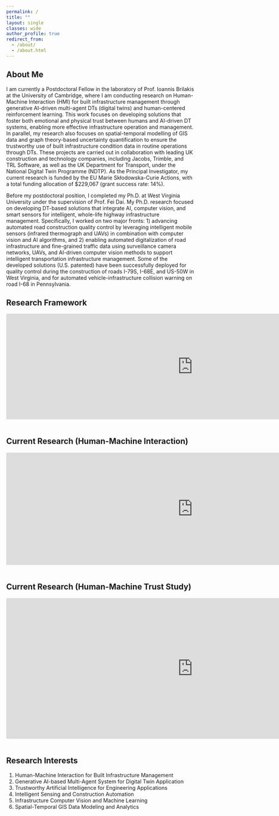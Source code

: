 ```yaml
---
permalink: /
title: ""
layout: single
classes: wide
author_profile: true
redirect_from: 
  - /about/
  - /about.html
---
```

## About Me
I am currently a Postdoctoral Fellow in the laboratory of Prof. Ioannis Brilakis at the University of Cambridge, where I am conducting research on Human-Machine Interaction (HMI) for built infrastructure management through generative AI-driven multi-agent DTs (digital twins) and human-centered reinforcement learning. This work focuses on developing solutions that foster both emotional and physical trust between humans and AI-driven DT systems, enabling more effective infrastructure operation and management. In parallel, my research also focuses on spatial-temporal modelling of GIS data and graph theory-based uncertainty quantification to ensure the trustworthy use of built infrastructure condition data in routine operations through DTs. These projects are carried out in collaboration with leading UK construction and technology companies, including Jacobs, Trimble, and TRL Software, as well as the UK Department for Transport, under the National Digital Twin Programme (NDTP). As the Principal Investigator, my current research is funded by the EU Marie Skłodowska-Curie Actions, with a total funding allocation of $229,067 (grant success rate: 14%).

Before my postdoctoral position, I completed my Ph.D. at West Virginia University under the supervision of Prof. Fei Dai. My Ph.D. research focused on developing DT-based solutions that integrate AI, computer vision, and smart sensors for intelligent, whole-life highway infrastructure management. Specifically, I worked on two major fronts: 1) advancing automated road construction quality control by leveraging intelligent mobile sensors (infrared thermograph and UAVs) in combination with computer vision and AI algorithms, and 2) enabling automated digitalization of road infrastructure and fine-grained traffic data using surveillance camera networks, UAVs, and AI-driven computer vision methods to support intelligent transportation infrastructure management. Some of the developed solutions (U.S. patented) have been successfully deployed for quality control during the construction of roads I-79S, I-68E, and US-50W in West Virginia, and for automated vehicle-infrastructure collision warning on road I-68 in Pennsylvania. 
<br>

## Research Framework
<div style="position:relative; padding-bottom:56.25%; height:0; overflow:hidden; width:1000px; margin:0 auto;">
  <iframe src="https://www.youtube.com/embed/yAbBjj05k-0?autoplay=1&mute=1"
          title="Research Framework"
          style="position:absolute; top:0; left:0; width:100%; height:100%;"
          frameborder="0"
          allow="accelerometer; autoplay; clipboard-write; encrypted-media; gyroscope; picture-in-picture"
          allowfullscreen>
  </iframe>
</div>
<br>

## Current Research (Human-Machine Interaction)
<div style="position:relative; padding-bottom:60%; height:0; overflow:hidden; width:1000px; margin:0 auto;">
  <iframe src="https://www.youtube.com/embed/Zs9no7Ta4bU"
          title="Human-Machine Interaction"
          style="position:absolute; top:0; left:0; width:100%; height:100%;"
          frameborder="0"
          allow="accelerometer; autoplay; clipboard-write; encrypted-media; gyroscope; picture-in-picture"
          allowfullscreen>
  </iframe>
</div>
<br>

## Current Research (Human-Machine Trust Study)
<div style="position:relative; padding-bottom:75%; height:0; overflow:hidden; width:1000px; margin:0 auto;">
  <iframe src="https://www.youtube.com/embed/XWkY5sy1dlM"
          title="Human-Machine Trust Study"
          style="position:absolute; top:0; left:0; width:100%; height:100%;"
          frameborder="0"
          allow="accelerometer; autoplay; clipboard-write; encrypted-media; gyroscope; picture-in-picture"
          allowfullscreen>
  </iframe>
</div>
<br>

## Research Interests
1. Human-Machine Interaction for Built Infrastructure Management
1. Generative AI-based Multi-Agent System for Digital Twin Application
1. Trustworthy Artificial Intelligence for Engineering Applications
1. Intelligent Sensing and Construction Automation
1. Infrastructure Computer Vision and Machine Learning 
1. Spatial-Temporal GIS Data Modeling and Analytics
